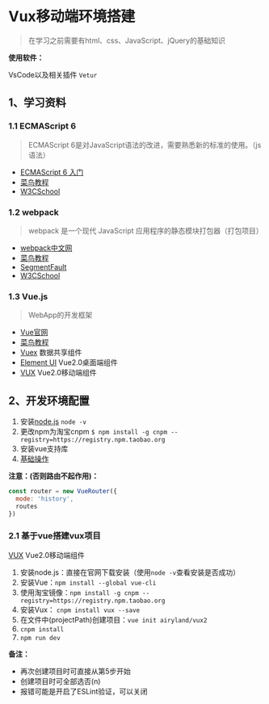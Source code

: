 # Vux移动端环境搭建

> 在学习之前需要有html、css、JavaScript、jQuery的基础知识

**使用软件：**

VsCode以及相关插件 `Vetur`

## 1、学习资料

### 1.1 ECMAScript 6

> ECMAScript 6是对JavaScript语法的改进，需要熟悉新的标准的使用。（js语法）

- [ECMAScript 6 入门](http://es6.ruanyifeng.com/)
- [菜鸟教程](http://www.runoob.com/w3cnote/es6-concise-tutorial.html)
- [W3CSchool](http://www.w3school.com.cn/js/pro_js_syntax.asp)

### 1.2 webpack

> webpack 是一个现代 JavaScript 应用程序的静态模块打包器（打包项目）

- [webpack中文网](https://www.webpackjs.com/concepts/)
- [菜鸟教程](https://www.runoob.com/w3cnote/webpack-tutorial.html)
- [SegmentFault](https://segmentfault.com/a/1190000011530762)
- [W3CSchool](https://www.w3cschool.cn/webpackguide/)

### 1.3 Vue.js

> WebApp的开发框架

- [Vue官网](https://cn.vuejs.org/)
- [菜鸟教程](http://www.runoob.com/w3cnote/vue2-start-coding.html)
- [Vuex](https://vuex.vuejs.org/zh-cn/) 数据共享组件
- [Element UI](http://element-cn.eleme.io/#/zh-CN) Vue2.0桌面端组件
- [VUX](https://doc.vux.li/zh-CN/about/before-using-vux.html) Vue2.0移动端组件

## 2、开发环境配置

1. 安装[node.js](https://nodejs.org) `node -v`
2. 更改npm为淘宝cnpm `$ npm install -g cnpm --registry=https://registry.npm.taobao.org`
3. 安装vue支持库
4. [基础操作](https://www.cnblogs.com/dreling/p/6892684.html)

**注意：(否则路由不起作用)：**

```javascript
const router = new VueRouter({
  mode: 'history',
  routes
})
```

### 2.1 基于vue搭建vux项目

[VUX](https://doc.vux.li/zh-CN/about/before-using-vux.html) Vue2.0移动端组件

1. 安装node.js：直接在官网下载安装（使用`node -v`查看安装是否成功）
2. 安装Vue：`npm install --global vue-cli`
3. 使用淘宝镜像：`npm install -g cnpm --registry=https://registry.npm.taobao.org`
4. 安装Vux： `cnpm install vux --save`
5. 在文件中(projectPath)创建项目：`vue init airyland/vux2`
6. `cnpm install`
7. `npm run dev`

**备注：**

- 再次创建项目时可直接从第5步开始
- 创建项目时可全部选否(n)
- 报错可能是开启了ESLint验证，可以关闭